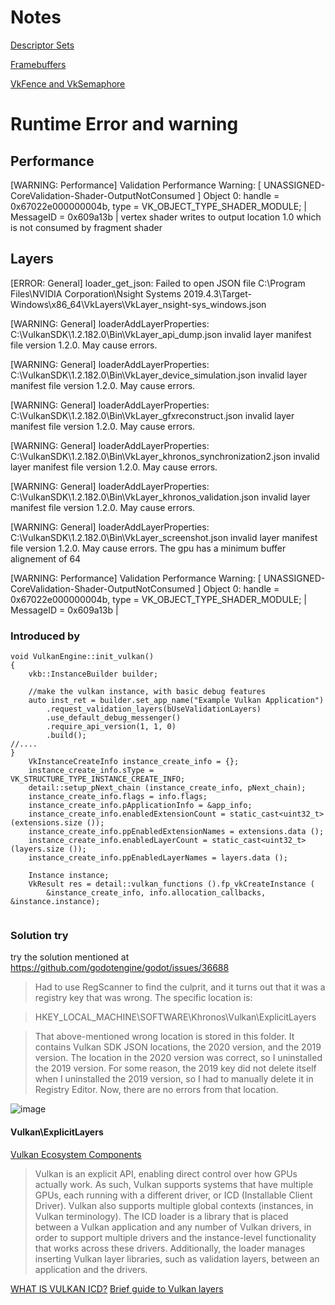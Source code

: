 # Notes
[Descriptor Sets](https://vkguide.dev/docs/chapter-4/descriptors/)

[Framebuffers](https://vkguide.dev/docs/chapter-1/vulkan_renderpass_code/#framebuffers)

[VkFence and VkSemaphore](https://vkguide.dev/docs/chapter-1/vulkan_mainloop/)
# Runtime Error and warning
## Performance
[WARNING: Performance]
Validation Performance Warning: [ UNASSIGNED-CoreValidation-Shader-OutputNotConsumed ] Object 0: handle = 0x67022e000000004b, type = VK_OBJECT_TYPE_SHADER_MODULE; | MessageID = 0x609a13b | vertex shader writes to output location 1.0 which is not consumed by fragment shader

## Layers
[ERROR: General]
loader_get_json: Failed to open JSON file C:\Program Files\NVIDIA Corporation\Nsight Systems 2019.4.3\Target-Windows\x86_64\VkLayers\VkLayer_nsight-sys_windows.json

[WARNING: General]
loaderAddLayerProperties: C:\VulkanSDK\1.2.182.0\Bin\VkLayer_api_dump.json invalid layer manifest file version 1.2.0.  May cause errors.

[WARNING: General]
loaderAddLayerProperties: C:\VulkanSDK\1.2.182.0\Bin\VkLayer_device_simulation.json invalid layer manifest file version 1.2.0.  May cause errors.

[WARNING: General]
loaderAddLayerProperties: C:\VulkanSDK\1.2.182.0\Bin\VkLayer_gfxreconstruct.json invalid layer manifest file version 1.2.0.  May cause errors.

[WARNING: General]
loaderAddLayerProperties: C:\VulkanSDK\1.2.182.0\Bin\VkLayer_khronos_synchronization2.json invalid layer manifest file version 1.2.0.  May cause errors.

[WARNING: General]
loaderAddLayerProperties: C:\VulkanSDK\1.2.182.0\Bin\VkLayer_khronos_validation.json invalid layer manifest file version 1.2.0.  May cause errors.

[WARNING: General]
loaderAddLayerProperties: C:\VulkanSDK\1.2.182.0\Bin\VkLayer_screenshot.json invalid layer manifest file version 1.2.0.  May cause errors.
The gpu has a minimum buffer alignement of 64

[WARNING: Performance]
Validation Performance Warning: [ UNASSIGNED-CoreValidation-Shader-OutputNotConsumed ] Object 0: handle = 0x67022e000000004b, type = VK_OBJECT_TYPE_SHADER_MODULE; | MessageID = 0x609a13b |
### Introduced by
```
void VulkanEngine::init_vulkan()
{
	vkb::InstanceBuilder builder;

	//make the vulkan instance, with basic debug features
	auto inst_ret = builder.set_app_name("Example Vulkan Application")
		.request_validation_layers(bUseValidationLayers)
		.use_default_debug_messenger()
		.require_api_version(1, 1, 0)
		.build();
//....
}
	VkInstanceCreateInfo instance_create_info = {};
	instance_create_info.sType = VK_STRUCTURE_TYPE_INSTANCE_CREATE_INFO;
	detail::setup_pNext_chain (instance_create_info, pNext_chain);
	instance_create_info.flags = info.flags;
	instance_create_info.pApplicationInfo = &app_info;
	instance_create_info.enabledExtensionCount = static_cast<uint32_t> (extensions.size ());
	instance_create_info.ppEnabledExtensionNames = extensions.data ();
	instance_create_info.enabledLayerCount = static_cast<uint32_t> (layers.size ());
	instance_create_info.ppEnabledLayerNames = layers.data ();

	Instance instance;
	VkResult res = detail::vulkan_functions ().fp_vkCreateInstance (
	    &instance_create_info, info.allocation_callbacks, &instance.instance);


```
### Solution try
try the solution mentioned at https://github.com/godotengine/godot/issues/36688
>Had to use RegScanner to find the culprit, and it turns out that it was a registry key that was wrong. The specific location is:

>HKEY_LOCAL_MACHINE\SOFTWARE\Khronos\Vulkan\ExplicitLayers

>That above-mentioned wrong location is stored in this folder. It contains Vulkan SDK JSON locations, the 2020 version, and the 2019 version. The location in the 2020 version was correct, so I uninstalled the 2019 version. For some reason, the 2019 key did not delete itself when I uninstalled the 2019 version, so I had to manually delete it in Registry Editor. Now, there are no errors from that location.

![image](https://user-images.githubusercontent.com/16042439/148046508-6601030a-2b4a-4125-8f45-bf170ef03b3d.png)
#### Vulkan\ExplicitLayers
[Vulkan Ecosystem Components](https://github.com/KhronosGroup/Vulkan-Loader)
>Vulkan is an explicit API, enabling direct control over how GPUs actually work. As such, Vulkan supports systems that have multiple GPUs, each running with a different driver, or ICD (Installable Client Driver). Vulkan also supports multiple global contexts (instances, in Vulkan terminology). The ICD loader is a library that is placed between a Vulkan application and any number of Vulkan drivers, in order to support multiple drivers and the instance-level functionality that works across these drivers. Additionally, the loader manages inserting Vulkan layer libraries, such as validation layers, between an application and the drivers.

[WHAT IS VULKAN ICD?](https://djang86.blogspot.com/2019/01/what-is-vulkan-icd.html)
[Brief guide to Vulkan layers](https://renderdoc.org/vulkan-layer-guide.html)

